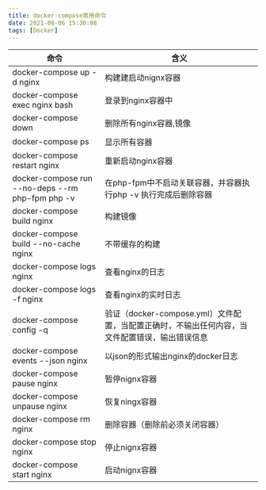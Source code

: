 ```yaml
---
title: docker-compose常用命令
date: 2021-08-06 15:30:08
tags: [Docker]
---
```


|命令|含义|
|-----|-----|
|docker-compose up -d nginx|构建建启动nignx容器|
|docker-compose exec nginx bash|登录到nginx容器中|
|docker-compose down|删除所有nginx容器,镜像|
|docker-compose ps|显示所有容器|
|docker-compose restart nginx|重新启动nginx容器|
|docker-compose run --no-deps --rm php-fpm php -v|在php-fpm中不启动关联容器，并容器执行php -v 执行完成后删除容器|
|docker-compose build nginx|构建镜像|
|docker-compose build --no-cache nginx|不带缓存的构建|
|docker-compose logs nginx|查看nginx的日志|
|docker-compose logs -f nginx|查看nginx的实时日志|
|docker-compose config -q|验证（docker-compose.yml）文件配置，当配置正确时，不输出任何内容，当文件配置错误，输出错误信息|
|docker-compose events --json nginx|以json的形式输出nginx的docker日志|
|docker-compose pause nginx|暂停nignx容器|
|docker-compose unpause nginx|恢复ningx容器|
|docker-compose rm nginx|删除容器（删除前必须关闭容器）|
|docker-compose stop nginx|停止nignx容器|
|docker-compose start nginx|启动nignx容器|